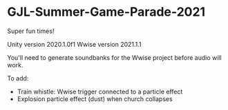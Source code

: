 # GJL-Summer-Game-Parade-2021
Super fun times!

Unity version 2020.1.0f1
Wwise version 2021.1.1

You'll need to generate soundbanks for the Wwise project before audio will work.

To add:

- Train whistle: Wwise trigger connected to a particle effect
- Explosion particle effect (dust) when church collapses
